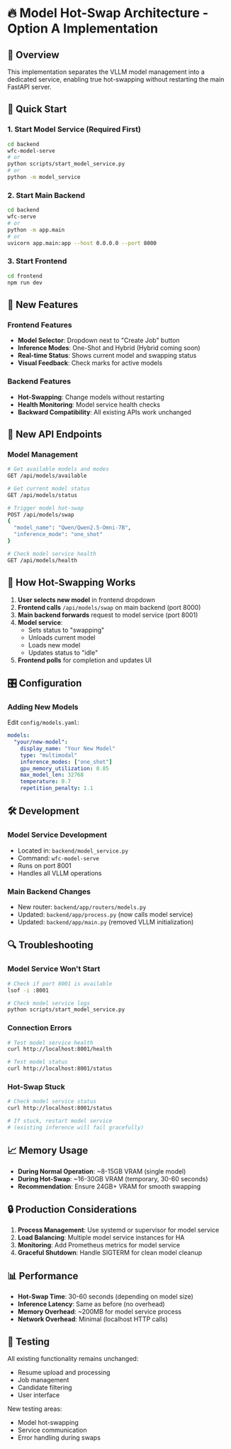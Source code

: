 # 🔥 Model Hot-Swap Architecture - Option A Implementation

## 🎯 **Overview**

This implementation separates the VLLM model management into a dedicated service, enabling true hot-swapping without restarting the main FastAPI server.

## 🚀 **Quick Start**

### **1. Start Model Service (Required First)**
```bash
cd backend
wfc-model-serve
# or
python scripts/start_model_service.py
# or
python -m model_service
```

### **2. Start Main Backend**
```bash
cd backend
wfc-serve
# or
python -m app.main
# or
uvicorn app.main:app --host 0.0.0.0 --port 8000
```

### **3. Start Frontend**
```bash
cd frontend
npm run dev
```

## 🔧 **New Features**

### **Frontend Features**
- **Model Selector**: Dropdown next to "Create Job" button
- **Inference Modes**: One-Shot and Hybrid (Hybrid coming soon)
- **Real-time Status**: Shows current model and swapping status
- **Visual Feedback**: Check marks for active models

### **Backend Features**
- **Hot-Swapping**: Change models without restarting
- **Health Monitoring**: Model service health checks
- **Backward Compatibility**: All existing APIs work unchanged

## 📡 **New API Endpoints**

### **Model Management**
```bash
# Get available models and modes
GET /api/models/available

# Get current model status  
GET /api/models/status

# Trigger model hot-swap
POST /api/models/swap
{
  "model_name": "Qwen/Qwen2.5-Omni-7B",
  "inference_mode": "one_shot"
}

# Check model service health
GET /api/models/health
```

## 🔄 **How Hot-Swapping Works**

1. **User selects new model** in frontend dropdown
2. **Frontend calls** `/api/models/swap` on main backend (port 8000)
3. **Main backend forwards** request to model service (port 8001)
4. **Model service**:
   - Sets status to "swapping"
   - Unloads current model
   - Loads new model
   - Updates status to "idle"
5. **Frontend polls** for completion and updates UI

## 🎛️ **Configuration**

### **Adding New Models**
Edit `config/models.yaml`:
```yaml
models:
  "your/new-model":
    display_name: "Your New Model"
    type: "multimodal"
    inference_modes: ["one_shot"]
    gpu_memory_utilization: 0.85
    max_model_len: 32768
    temperature: 0.7
    repetition_penalty: 1.1
```

## 🛠️ **Development**

### **Model Service Development**
- Located in: `backend/model_service.py`
- Command: `wfc-model-serve`
- Runs on port 8001
- Handles all VLLM operations

### **Main Backend Changes**
- New router: `backend/app/routers/models.py`
- Updated: `backend/app/process.py` (now calls model service)
- Updated: `backend/app/main.py` (removed VLLM initialization)

## 🔍 **Troubleshooting**

### **Model Service Won't Start**
```bash
# Check if port 8001 is available
lsof -i :8001

# Check model service logs
python scripts/start_model_service.py
```

### **Connection Errors**
```bash
# Test model service health
curl http://localhost:8001/health

# Test model status
curl http://localhost:8001/status
```

### **Hot-Swap Stuck**
```bash
# Check model service status
curl http://localhost:8001/status

# If stuck, restart model service
# (existing inference will fail gracefully)
```

## 📈 **Memory Usage**

- **During Normal Operation**: ~8-15GB VRAM (single model)
- **During Hot-Swap**: ~16-30GB VRAM (temporary, 30-60 seconds)
- **Recommendation**: Ensure 24GB+ VRAM for smooth swapping

## 🔒 **Production Considerations**

1. **Process Management**: Use systemd or supervisor for model service
2. **Load Balancing**: Multiple model service instances for HA
3. **Monitoring**: Add Prometheus metrics for model service
4. **Graceful Shutdown**: Handle SIGTERM for clean model cleanup

## 📊 **Performance**

- **Hot-Swap Time**: 30-60 seconds (depending on model size)
- **Inference Latency**: Same as before (no overhead)
- **Memory Overhead**: ~200MB for model service process
- **Network Overhead**: Minimal (localhost HTTP calls)

## 🧪 **Testing**

All existing functionality remains unchanged:
- Resume upload and processing
- Job management
- Candidate filtering
- User interface

New testing areas:
- Model hot-swapping
- Service communication
- Error handling during swaps
